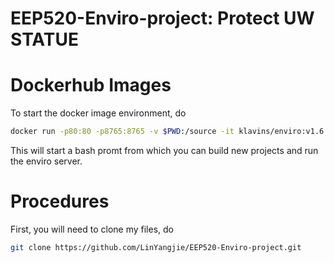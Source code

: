 EEP520-Enviro-project: Protect UW STATUE 
===
Dockerhub Images
===
To start the docker image environment, do
```bash
docker run -p80:80 -p8765:8765 -v $PWD:/source -it klavins/enviro:v1.6 bash
```
This will start a bash promt from which you can build new projects and run the enviro server.

Procedures
===

First, you will need to clone my files, do
```bash
git clone https://github.com/LinYangjie/EEP520-Enviro-project.git
```
